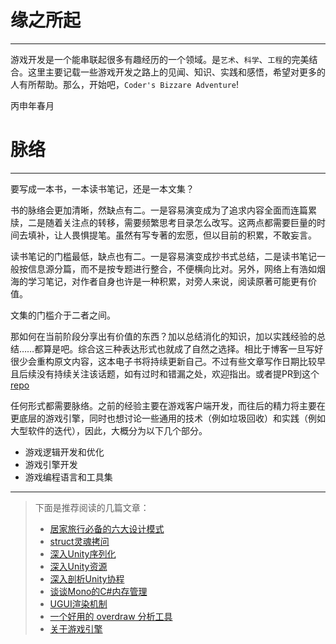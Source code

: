# 缘之所起

---

游戏开发是一个能串联起很多有趣经历的一个领域。是`艺术`、`科学`、`工程`的完美结合。这里主要记载一些游戏开发之路上的见闻、知识、实践和感悟，希望对更多的人有所帮助。那么，开始吧，`Coder's Bizzare Adventure`!


丙申年春月

# 脉络

---

要写成一本书，一本读书笔记，还是一本文集？

书的脉络会更加清晰，然缺点有二。一是容易演变成为了追求内容全面而连篇累牍，二是随着关注点的转移，需要频繁思考目录怎么改写。这两点都需要巨量的时间去填补，让人畏惧提笔。虽然有写专著的宏愿，但以目前的积累，不敢妄言。

读书笔记的门槛最低，缺点也有二。一是容易演变成抄书式总结，二是读书笔记一般按信息源分篇，而不是按专题进行整合，不便横向比对。另外，网络上有浩如烟海的学习笔记，对作者自身也许是一种积累，对旁人来说，阅读原著可能更有价值。

文集的门槛介于二者之间。

那如何在当前阶段分享出有价值的东西？加以总结消化的知识，加以实践经验的总结……都算是吧。综合这三种表达形式也就成了自然之选择。相比于博客一旦写好很少会重构原文内容，这本电子书将持续更新自己。不过有些文章写作日期比较早且后续没有持续关注该话题，如有过时和错漏之处，欢迎指出。或者提PR到这个[repo](https://github.com/jonyzhao/BookOfGameDev)

任何形式都需要脉络。之前的经验主要在游戏客户端开发，而往后的精力将主要在更底层的游戏引擎，同时也想讨论一些通用的技术（例如垃圾回收）和实践（例如大型软件的迭代），因此，大概分为以下几个部分。

- 游戏逻辑开发和优化
- 游戏引擎开发
- 游戏编程语言和工具集

---

> 下面是推荐阅读的几篇文章：
> - [居家旅行必备的六大设计模式](GamePlay/Pattern/CommonPatternsCollection.md)
> - [struct灵魂拷问](DotNet/dotNetStructQuestions.md)
> - [深入Unity序列化](GamePlay/Unity/Asset/DiveIntoUnitySerialization.md)
> - [深入Unity资源](GamePlay/Unity/Asset/DiveIntoUnityAsset.md)
> - [深入剖析Unity协程](GamePlay/Unity/Coroutine/DiveIntoUnityCoroutine.md)
> - [谈谈Mono的C\#内存管理](GamePlay/Unity/Asset/DiveIntoMonoMemory.md)
> - [UGUI渲染机制](GamePlay/Unity/UGUI/UGUIRenderSystem.md)
> - [一个好用的 overdraw 分析工具](GamePlay/Unity/PerformanceOptimizition/CreateUsefulOverdrawIndicator.md)
> - [关于游戏引擎](GameEngine/AboutGameEngine.md)
